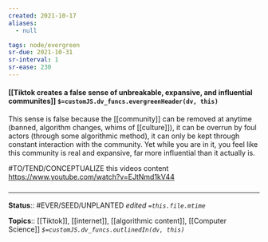 ```yaml
---
created: 2021-10-17
aliases:
  - null

tags: node/evergreen
sr-due: 2021-10-31
sr-interval: 1
sr-ease: 230
---
```

#### [[Tiktok creates a false sense of unbreakable, expansive, and influential communites]] `$=customJS.dv_funcs.evergreenHeader(dv, this)`

This sense is false because the [[community]] can be removed at anytime (banned, algorithm changes, whims of [[culture]]), it can be overrun by foul actors (through some algorithmic method), it can only be kept through constant interaction with the community. Yet while you are in it, you feel like this community is real and expansive, far more influential than it actually is.

#TO/TEND/CONCEPTUALIZE this videos content
https://www.youtube.com/watch?v=EJtNmd1kV44

### <hr class="footnote"/>

**Status**:: #EVER/SEED/UNPLANTED
*edited `=this.file.mtime`*

**Topics**:: [[Tiktok]], [[internet]], [[algorithmic content]], [[Computer Science]]
*`$=customJS.dv_funcs.outlinedIn(dv, this)`*


